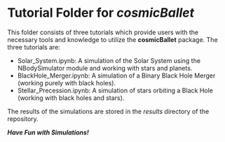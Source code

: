 # Tutorial Folder for _cosmicBallet_

This folder consists of three tutorials which provide users with the necessary tools and knowledge to utilize the **cosmicBallet** package. The three tutorials are:

- Solar_System.ipynb: A simulation of the Solar System using the NBodySimulator module and working with stars and planets.
- BlackHole_Merger.ipynb: A simulation of a Binary Black Hole Merger (working purely with black holes).
- Stellar_Precession.ipynb: A simulation of stars orbiting a Black Hole (working with black holes and stars).

The results of the simulations are stored in the _results_ directory of the repository.

**_Have Fun with Simulations!_**
